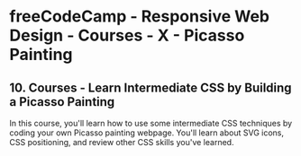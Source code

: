 # freeCodeCamp - Responsive Web Design - Courses - X - Picasso Painting


## 10. Courses - Learn Intermediate CSS by Building a Picasso Painting

In this course, you'll learn how to use some intermediate CSS techniques by coding your own Picasso painting webpage. You'll learn about SVG icons, CSS positioning, and review other CSS skills you've learned.

